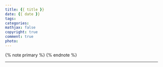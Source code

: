 ```yaml
---
title: {{ title }}
date: {{ date }}
tags:
categories:
mathjax: false
copyright: true
comment: true
photo: 
---
```


{% note primary %}
{% endnote %}

<!-- more -->

---